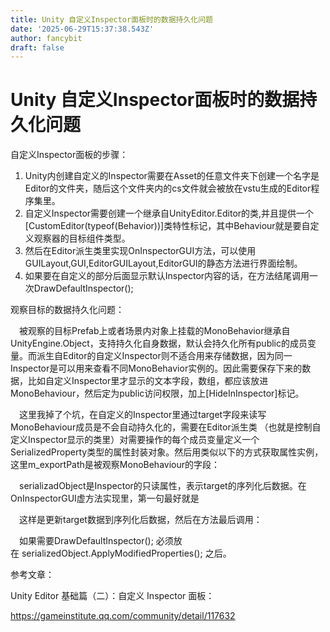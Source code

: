 ```yaml
---
title: Unity 自定义Inspector面板时的数据持久化问题
date: '2025-06-29T15:37:38.543Z'
author: fancybit
draft: false
---
```

<div class="header"><h1 class="single-title animate__animated animate__pulse animate__faster">Unity 自定义Inspector面板时的数据持久化问题</h1></div>

<div class="content" id="content"><p>自定义Inspector面板的步骤：</p><ol><li>Unity内创建自定义的Inspector需要在Asset的任意文件夹下创建一个名字是Editor的文件夹，随后这个文件夹内的cs文件就会被放在vstu生成的Editor程序集里。</li><li>自定义Inspector需要创建一个继承自UnityEditor.Editor的类,并且提供一个[CustomEditor(typeof(Behavior))]类特性标记，其中Behaviour就是要自定义观察器的目标组件类型。</li><li>然后在Editor派生类里实现OnInspectorGUI方法，可以使用GUILayout,GUI,EditorGUILayout,EditorGUI的静态方法进行界面绘制。</li><li>如果要在自定义的部分后面显示默认Inspector内容的话，在方法结尾调用一次DrawDefaultInspector();</li></ol><p>观察目标的数据持久化问题：</p><p>　被观察的目标Prefab上或者场景内对象上挂载的MonoBehavior继承自UnityEngine.Object，支持持久化自身数据，默认会持久化所有public的成员变量。而派生自Editor的自定义Inspector则不适合用来存储数据，因为同一Inspector是可以用来查看不同MonoBehavior实例的。因此需要保存下来的数据，比如自定义Inspector里才显示的文本字段，数组，都应该放进MonoBehaviour，然后定为public访问权限，加上[HideInInspector]标记。</p><p>　这里我掉了个坑，在自定义的Inspector里通过target字段来读写MonoBehaviour成员是不会自动持久化的，需要在Editor派生类 （也就是控制自定义Inspector显示的类里）对需要操作的每个成员变量定义一个SerializedProperty类型的属性封装对象。然后用类似以下的方式获取属性实例，这里m_exportPath是被观察MonoBehaviour的字段：</p><!-- raw HTML omitted --><!-- raw HTML omitted --><p>　serializadObject是Inspector的只读属性，表示target的序列化后数据。在OnInspectorGUI虚方法实现里，第一句最好就是</p><!-- raw HTML omitted --><!-- raw HTML omitted --><p>　这样是更新target数据到序列化后数据，然后在方法最后调用：</p><!-- raw HTML omitted --><!-- raw HTML omitted --><p>　如果需要DrawDefaultInspector(); 必须放在&nbsp;serializedObject.ApplyModifiedProperties(); 之后。</p><p></p><p>参考文章：</p><p>Unity Editor 基础篇（二）：自定义 Inspector 面板：</p><p><!-- raw HTML omitted --><a href="https://gameinstitute.qq.com/community/detail/117632" target="_blank" rel="external nofollow noopener noreferrer">https://gameinstitute.qq.com/community/detail/117632</a><!-- raw HTML omitted --></p><!-- raw HTML omitted --></div>

